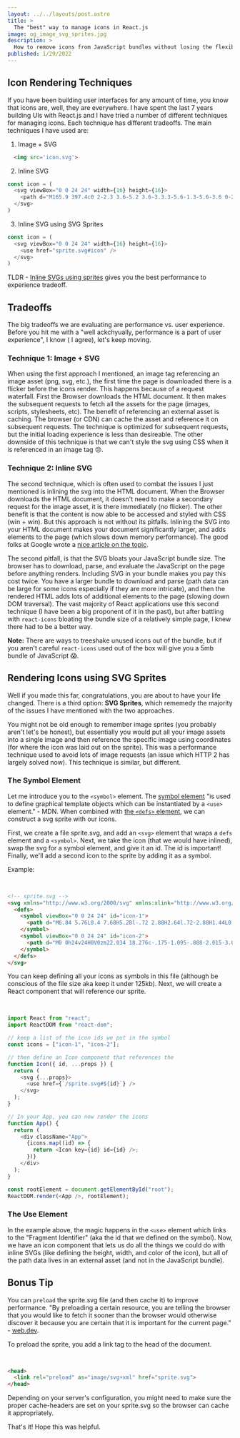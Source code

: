 ```yaml
---
layout: ../../layouts/post.astro
title: >
  The "best" way to manage icons in React.js
image: og_image_svg_sprites.jpg
description: >
  How to remove icons from JavaScript bundles without losing the flexibility of inline SVG
published: 1/29/2022
---
```


## Icon Rendering Techniques 

If you have been building user interfaces for any amount of time, you know that icons are, well, they are everywhere. I have spent the last 7 years building UIs with React.js and I have tried a number of different techniques for managing icons. Each technique has different tradeoffs. The main techniques I have used are:

1. Image + SVG 
```html
  <img src='icon.svg'>
```
2. Inline SVG
```js
const icon = (
  <svg viewBox="0 0 24 24" width={16} height={16}>
    <path d="M165.9 397.4c0 2-2.3 3.6-5.2 3.6-3.3.3-5.6-1.3-5.6-3.6 0-2 2.3-3.6 5.2-3.6 3-.3 5.6 1.3 5.6 3.6zm-31.1-4.5c-.7 2 1.3 4.3 4.3 4.9 2.6 1 5.6 0 6.2-2s-1.3-4.3-4.3-5.2c-2.6-.7-5.5.3-6.2 2.3zm44.2-1.7c-2.9.7-4.9 2.6-4.6 4.9.3 2 2.9 3.3 5.9 2.6 2.9-.7 4.9-2.6 4.6-4.6-.3-1.9-3-3.2-5.9-2.9zM244.8 8C106.1 8 0 113.3 0 252c0 110.9 69.8 205.8 169.5 239.2 12.8 2.3 17.3-5.6 17.3-12.1 0-6.2-.3-40.4-.3-61.4 0 0-70 15-84.7-29.8 0 0-11.4-29.1-27.8-36.6 0 0-22.9-15.7 1.6-15.4 0 0 24.9 2 38.6 25.8 21.9 38.6 58.6 27.5 72.9 20.9 2.3-16 8.8-27.1 16-33.7-55.9-6.2-112.3-14.3-112.3-110.5 0-27.5 7.6-41.3 23.6-58.9-2.6-6.5-11.1-33.3 2.6-67.9 20.9-6.5 69 27 69 27 20-5.6 41.5-8.5 62.8-8.5s42.8 2.9 62.8 8.5c0 0 48.1-33.6 69-27 13.7 34.7 5.2 61.4 2.6 67.9 16 17.7 25.8 31.5 25.8 58.9 0 96.5-58.9 104.2-114.8 110.5 9.2 7.9 17 22.9 17 46.4 0 33.7-.3 75.4-.3 83.6 0 6.5 4.6 14.4 17.3 12.1C428.2 457.8 496 362.9 496 252 496 113.3 383.5 8 244.8 8zM97.2 352.9c-1.3 1-1 3.3.7 5.2 1.6 1.6 3.9 2.3 5.2 1 1.3-1 1-3.3-.7-5.2-1.6-1.6-3.9-2.3-5.2-1zm-10.8-8.1c-.7 1.3.3 2.9 2.3 3.9 1.6 1 3.6.7 4.3-.7.7-1.3-.3-2.9-2.3-3.9-2-.6-3.6-.3-4.3.7zm32.4 35.6c-1.6 1.3-1 4.3 1.3 6.2 2.3 2.3 5.2 2.6 6.5 1 1.3-1.3.7-4.3-1.3-6.2-2.2-2.3-5.2-2.6-6.5-1zm-11.4-14.7c-1.6 1-1.6 3.6 0 5.9 1.6 2.3 4.3 3.3 5.6 2.3 1.6-1.3 1.6-3.9 0-6.2-1.4-2.3-4-3.3-5.6-2z">
  </svg>
)
```
3. Inline SVG using SVG Sprites
```js
const icon = (
  <svg viewBox="0 0 24 24" width={16} height={16}>
    <use href="sprite.svg#icon" />
  </svg>
)
```

TLDR - [Inline SVGs using sprites](#rendering-icons-using-svg-sprites) gives you the best performance to experience tradeoff. 

## Tradeoffs

The big tradeoffs we are evaluating are performance vs. user experience. Before you hit me with a "well
ackchyually, performance is a part of user experience", I know (
I agree), let's keep moving.

### Technique 1: Image + SVG 

When using the first approach I mentioned, an image tag referencing an image asset (png, svg, etc.), the first time the page is downloaded there is a flicker before the icons render. This happens because of a request waterfall. First the Browser downloads the HTML document. It then makes the subsequent requests to fetch all the assets for the page (images, scripts, stylesheets, etc). The benefit of referencing an external asset is caching. The browser (or CDN) can cache the asset and reference it on subsequent requests. The technique is optimized for subsequent requests, but the initial loading experience is less than desireable. The other downside of this technique is that we can't style the svg using CSS when it is referenced in an image tag 😢. 

### Technique 2: Inline SVG

The second technique, which is often used to combat the issues I just mentioned is inlining the svg into the HTML document. When the Browser downloads the HTML document, it doesn't need to make a secondary request for the image asset, it is there immediately (no flicker). The other benefit is that the content is now able to be accessed and styled with CSS (win + win). But this approach is not without its pitfalls. Inlining the SVG into your HTML document makes your document significantly larger, and adds elements to the page (which slows down memory performance). The good folks at Google wrote a [nice article on the topic](https://web.dev/dom-size/).

The second pitfall, is that the SVG bloats your JavaScript bundle size. The browser has to download, parse, and evaluate the JavaScript on the page before anything renders. Including SVG in your bundle makes you pay this cost twice. You have a larger bundle to download and parse (path data can be large for some icons especially if they are more intricate), and then the rendered HTML adds lots of additional elements to the page (slowing down DOM traversal). The vast majority of React applications use this second technique (I have been a big proponent of it in the past), but after battling with `react-icons` bloating the bundle size of a relatively simple page, I knew there had to be a better way.

**Note:** There are ways to treeshake unused icons out of the bundle, but if you aren't careful `react-icons` used out of the box will give you a 5mb bundle of JavaScript 😱.

## Rendering Icons using SVG Sprites

Well if you made this far, congratulations, you are about to have your life changed. There is a third option: **SVG Sprites**, which rememedy the majority of the issues I have mentioned with the two approaches.

You might not be old enough to remember image sprites (you probably aren't let's be honest), but essentially you would put all your image assets into a single image and then reference the specific image using coordinates (for where the icon was laid out on the sprite). This was a performance technique used to avoid lots of image requests (an issue which HTTP 2 has largely solved now). This technique is similar, but different.

### The Symbol Element

Let me introduce you to the `<symbol>` element. The [symbol element](https://developer.mozilla.org/en-US/docs/Web/SVG/Element/symbol) "is used to define graphical template objects which can be instantiated by a `<use>` element." - MDN. When combined with [the `<defs>` element](https://developer.mozilla.org/en-US/docs/Web/SVG/Element/defs), we can construct a svg sprite with our icons. 

First, we create a file sprite.svg, and add an `<svg>` element that wraps a `defs` element and a `<symbol>`. Next, we take the icon (that we would have inlined), swap the svg for a symbol element, and give it an id. The id is important! Finally, we'll add a second icon to the sprite by adding it as a symbol.

Example:

<br />

```html
<!-- sprite.svg -->
<svg xmlns="http://www.w3.org/2000/svg" xmlns:xlink="http://www.w3.org/1999/xlink">
  <defs>
    <symbol viewBox="0 0 24 24" id="icon-1">
      <path d="M6.84 5.76L8.4 7.68H5.28l-.72 2.88H2.64l.72-2.88H1.44L0 13.44h3.84l-.48 1.92h3.36L4.2 18.24h2.82l2.34-2.88h5.28l2.34 2.88h2.82l-2.52-2.88h3.36l-.48-1.92H24l-1.44-5.76h-1.92l.72 2.88h-1.92l-.72-2.88H15.6l1.56-1.92h-2.04l-1.68 1.92h-2.88L8.88 5.76zm.24 3.84H9v1.92H7.08zm7.925 0h1.92v1.92h-1.92Z">
    </symbol>
    <symbol viewBox="0 0 24 24" id="icon-2">
      <path d="M0 0h24v24H0V0zm22.034 18.276c-.175-1.095-.888-2.015-3.003-2.873-.736-.345-1.554-.585-1.797-1.14-.091-.33-.105-.51-.046-.705.15-.646.915-.84 1.515-.66.39.12.75.42.976.9 1.034-.676 1.034-.676 1.755-1.125-.27-.42-.404-.601-.586-.78-.63-.705-1.469-1.065-2.834-1.034l-.705.089c-.676.165-1.32.525-1.71 1.005-1.14 1.291-.811 3.541.569 4.471 1.365 1.02 3.361 1.244 3.616 2.205.24 1.17-.87 1.545-1.966 1.41-.811-.18-1.26-.586-1.755-1.336l-1.83 1.051c.21.48.45.689.81 1.109 1.74 1.756 6.09 1.666 6.871-1.004.029-.09.24-.705.074-1.65l.046.067zm-8.983-7.245h-2.248c0 1.938-.009 3.864-.009 5.805 0 1.232.063 2.363-.138 2.711-.33.689-1.18.601-1.566.48-.396-.196-.597-.466-.83-.855-.063-.105-.11-.196-.127-.196l-1.825 1.125c.305.63.75 1.172 1.324 1.517.855.51 2.004.675 3.207.405.783-.226 1.458-.691 1.811-1.411.51-.93.402-2.07.397-3.346.012-2.054 0-4.109 0-6.179l.004-.056z">
    </symbol>
  </defs>
</svg>
```

You can keep defining all your icons as symbols in this file (although be conscious of the file size aka keep it under 125kb). Next, we will create a React component that will reference our sprite. 

<br />

```js
import React from "react";
import ReactDOM from "react-dom";

// keep a list of the icon ids we put in the symbol
const icons = ["icon-1", "icon-2"];

// then define an Icon component that references the 
function Icon({ id, ...props }) {
  return (
    <svg {...props}>
      <use href={`/sprite.svg#${id}`} />
    </svg>
  );
}

// In your App, you can now render the icons
function App() {
  return (
    <div className="App">
      {icons.map((id) => {
        return <Icon key={id} id={id} />;
      })}
    </div>
  );
}

const rootElement = document.getElementById("root");
ReactDOM.render(<App />, rootElement);
```

### The Use Element

In the example above, the magic happens in the `<use>` element which links to the "Fragment Identifier" (aka the id that we defined on the symbol). Now, we have an icon component that lets us do all the things we could do with inline SVGs (like defining the height, width, and color of the icon), but all of the path data lives in an external asset (and not in the JavaScript bundle). 

## Bonus Tip

You can `preload` the sprite.svg file (and then cache it) to improve performance. "By preloading a certain resource, you are telling the browser that you would like to fetch it sooner than the browser would otherwise discover it because you are certain that it is important for the current page." - [web.dev](https://web.dev/preload-critical-assets/).

To preload the sprite, you add a link tag to the head of the document. 

<br>

```html
<head>
  <link rel="preload" as="image/svg+xml" href="sprite.svg">
</head>
```
Depending on your server's configuration, you might need to make sure the proper cache-headers are set on your sprite.svg so the browser can cache it appropriately. 

That's it! Hope this was helpful. 

